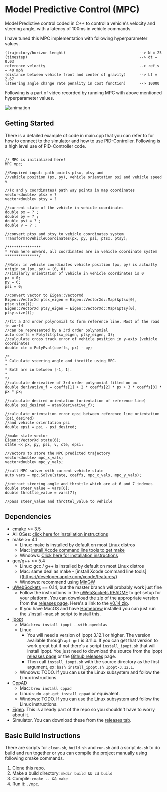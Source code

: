 # Model Predictive Control (MPC)

Model Predictive control coded in C++ to control a vehicle's velocity and steering angle, with a latency of 100ms in vehicle commands. 

I have tuned this MPC implementation with following hyperparameter values.

```
(trajectory/horizon lenght)                                 --> N = 25
(timestep)                                                  --> dt = 0.03
reference velocity                                          --> ref_v = 40 mph
(distance between vehicle front and center of gravity)      --> Lf = 2.67
(steering angle change rate penality in cost function)      --> 10000
```

Following is a part of video recorded by running MPC with above mentioned hyperparameter values.

![animation](visualization/animated.gif)

## Getting Started

There is a detailed example of code in main.cpp that you can refer to for how to connect to the simulator and how to use PID-Controller. Following is a high level use of PID-Controller code.

```

// MPC is initialized here!
MPC mpc;

//Required input: path points ptsx, ptsy and 
//vehicle position (px, py), vehicle orientation psi and vehicle speed v

//(x and y coordinates) path way points in map coordinates
vector<double> ptsx = ?
vector<double> ptsy = ?

//current state of the vehicle in vehicle coordinates
double px = ? ;
double py = ? ;
double psi = ? ;
double v = ? ;

//convert ptsx and ptsy to vehicle coordinates system
TransformToVehicleCoordinates(px, py, psi, ptsx, ptsy);

/***************
* From here onward, all coordinates are in vehicle coordinate system
***************/

//Note: in vehicle coordinates vehicle position (px, py) is actually origin so (px, py) = (0, 0)
//similarly orientation of vehicle in vehicle coordinates is 0
px = 0;
py = 0;
psi = 0;

//convert vector to Eigen::VectorXd
Eigen::VectorXd ptsx_eigen = Eigen::VectorXd::Map(&ptsx[0], ptsx.size());
Eigen::VectorXd ptsy_eigen = Eigen::VectorXd::Map(&ptsy[0], ptsy.size());

//fit a 3rd order polynomial to form reference line. Most of the road in world
//can be represented by a 3rd order polynomial
auto coeffs = Polyfit(ptsx_eigen, ptsy_eigen, 3);
//calculate cross track error of vehicle position in y-axis (vehicle coordinates
double cte = PolyEval(coeffs, px) - py;

/*
* Calculate steering angle and throttle using MPC.
*
* Both are in between [-1, 1].
*
*/
//calculate derivative of 3rd order polynomial fitted on px
double derivative_f = coeffs[1] + 2 * coeffs[2] * px + 3 * coeffs[3] * px * px;

//calculate desired orientation (orientation of reference line)
double psi_desired = atan(derivative_f);

//calculate orientation error epsi between reference line orientation (psi_desired)
//and vehicle orientation psi
double epsi = psi - psi_desired;

//make state vector
Eigen::VectorXd state(6);
state << px, py, psi, v, cte, epsi;

//vectors to store the MPC predicted trajectory
vector<double> mpc_x_vals;
vector<double> mpc_y_vals;

//call MPC solver with current vehicle state
auto vars = mpc.Solve(state, coeffs, mpc_x_vals, mpc_y_vals);

//extract steering angle and throttle which are at 6 and 7 indexes
double steer_value = vars[6];
double throttle_value = vars[7];

//pass steer_value and throttel_value to vehicle

```


## Dependencies

* cmake >= 3.5
 * All OSes: [click here for installation instructions](https://cmake.org/install/)
* make >= 4.1
  * Linux: make is installed by default on most Linux distros
  * Mac: [install Xcode command line tools to get make](https://developer.apple.com/xcode/features/)
  * Windows: [Click here for installation instructions](http://gnuwin32.sourceforge.net/packages/make.htm)
* gcc/g++ >= 5.4
  * Linux: gcc / g++ is installed by default on most Linux distros
  * Mac: same deal as make - [install Xcode command line tools]((https://developer.apple.com/xcode/features/)
  * Windows: recommend using [MinGW](http://www.mingw.org/)
* [uWebSockets](https://github.com/uWebSockets/uWebSockets) == 0.14, but the master branch will probably work just fine
  * Follow the instructions in the [uWebSockets README](https://github.com/uWebSockets/uWebSockets/blob/master/README.md) to get setup for your platform. You can download the zip of the appropriate version from the [releases page](https://github.com/uWebSockets/uWebSockets/releases). Here's a link to the [v0.14 zip](https://github.com/uWebSockets/uWebSockets/archive/v0.14.0.zip).
  * If you have MacOS and have [Homebrew](https://brew.sh/) installed you can just run the ./install-mac.sh script to install this.
* [Ipopt](https://projects.coin-or.org/Ipopt)
  * Mac: `brew install ipopt --with-openblas`
  * Linux
    * You will need a version of Ipopt 3.12.1 or higher. The version available through `apt-get` is 3.11.x. If you can get that version to work great but if not there's a script `install_ipopt.sh` that will install Ipopt. You just need to download the source from the Ipopt [releases page](https://www.coin-or.org/download/source/Ipopt/) or the [Github releases](https://github.com/coin-or/Ipopt/releases) page.
    * Then call `install_ipopt.sh` with the source directory as the first argument, ex: `bash install_ipopt.sh Ipopt-3.12.1`. 
  * Windows: TODO. If you can use the Linux subsystem and follow the Linux instructions.
* [CppAD](https://www.coin-or.org/CppAD/)
  * Mac: `brew install cppad`
  * Linux `sudo apt-get install cppad` or equivalent.
  * Windows: TODO. If you can use the Linux subsystem and follow the Linux instructions.
* [Eigen](http://eigen.tuxfamily.org/index.php?title=Main_Page). This is already part of the repo so you shouldn't have to worry about it.
* Simulator. You can download these from the [releases tab](https://github.com/udacity/CarND-MPC-Project/releases).



## Basic Build Instructions

There are scripts for `clean.sh`, `build.sh` and `run.sh` and a script `do.sh` to do build and run together or you can compile the project manually using following cmake commands.  

1. Clone this repo.
2. Make a build directory: `mkdir build && cd build`
3. Compile: `cmake .. && make`
4. Run it: `./mpc`.

